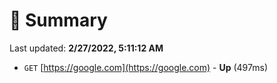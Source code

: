 # 📖 Summary
Last updated: **2/27/2022, 5:11:12 AM**

- `GET` [https://google.com](https://google.com) - **Up** (497ms)
